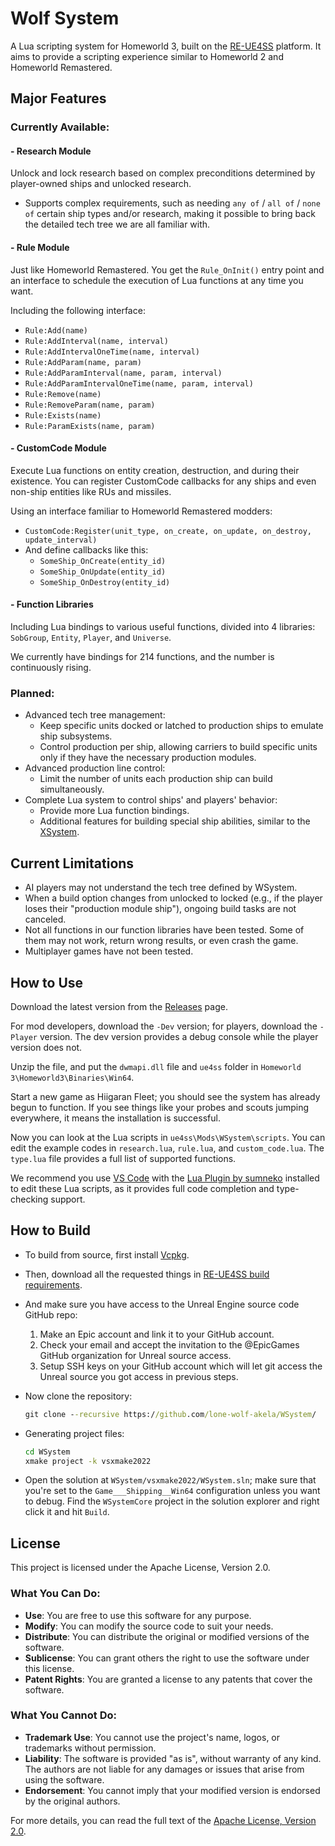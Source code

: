 # Wolf System

A Lua scripting system for Homeworld 3, built on the [RE-UE4SS](https://github.com/UE4SS-RE/RE-UE4SS/) platform. It aims to provide a scripting experience similar to Homeworld 2 and Homeworld Remastered.

## Major Features

### Currently Available:

#### - Research Module

Unlock and lock research based on complex preconditions determined by player-owned ships and unlocked research.

- Supports complex requirements, such as needing `any of` / `all of` / `none of` certain ship types and/or research, making it possible to bring back the detailed tech tree we are all familiar with.

#### - Rule Module

Just like Homeworld Remastered. You get the `Rule_OnInit()` entry point and an interface to schedule the execution of Lua functions at any time you want.

Including the following interface:

- `Rule:Add(name)`
- `Rule:AddInterval(name, interval)`
- `Rule:AddIntervalOneTime(name, interval)`
- `Rule:AddParam(name, param)`
- `Rule:AddParamInterval(name, param, interval)`
- `Rule:AddParamIntervalOneTime(name, param, interval)`
- `Rule:Remove(name)`
- `Rule:RemoveParam(name, param)`
- `Rule:Exists(name)`
- `Rule:ParamExists(name, param)`

#### - CustomCode Module

Execute Lua functions on entity creation, destruction, and during their existence. You can register CustomCode callbacks for any ships and even non-ship entities like RUs and missiles.

Using an interface familiar to Homeworld Remastered modders:

- `CustomCode:Register(unit_type, on_create, on_update, on_destroy, update_interval)`
- And define callbacks like this:
  - `SomeShip_OnCreate(entity_id)`
  - `SomeShip_OnUpdate(entity_id)`
  - `SomeShip_OnDestroy(entity_id)`

#### - Function Libraries

Including Lua bindings to various useful functions, divided into 4 libraries: `SobGroup`, `Entity`, `Player`, and `Universe`.

We currently have bindings for 214 functions, and the number is continuously rising.

### Planned:

- Advanced tech tree management:
  - Keep specific units docked or latched to production ships to emulate ship subsystems.
  - Control production per ship, allowing carriers to build specific units only if they have the necessary production modules.
- Advanced production line control:
  - Limit the number of units each production ship can build simultaneously.
- Complete Lua system to control ships' and players' behavior:
  - Provide more Lua function bindings.
  - Additional features for building special ship abilities, similar to the [XSystem](https://github.com/lone-wolf-akela/XSystem/).

## Current Limitations

- AI players may not understand the tech tree defined by WSystem.
- When a build option changes from unlocked to locked (e.g., if the player loses their "production module ship"), ongoing build tasks are not canceled.
- Not all functions in our function libraries have been tested. Some of them may not work, return wrong results, or even crash the game.
- Multiplayer games have not been tested.

## How to Use

Download the latest version from the [Releases](https://github.com/lone-wolf-akela/WSystem/releases) page.

For mod developers, download the `-Dev` version; for players, download the `-Player` version. The dev version provides a debug console while the player version does not.

Unzip the file, and put the `dwmapi.dll` file and `ue4ss` folder in `Homeworld 3\Homeworld3\Binaries\Win64`.

Start a new game as Hiigaran Fleet; you should see the system has already begun to function. If you see things like your probes and scouts jumping everywhere, it means the installation is successful.

Now you can look at the Lua scripts in `ue4ss\Mods\WSystem\scripts`. You can edit the example codes in `research.lua`, `rule.lua`, and `custom_code.lua`. The `type.lua` file provides a full list of supported functions.

We recommend you use [VS Code](https://code.visualstudio.com/) with the [Lua Plugin by sumneko](https://marketplace.visualstudio.com/items?itemName=sumneko.lua) installed to edit these Lua scripts, as it provides full code completion and type-checking support.

## How to Build

- To build from source, first install [Vcpkg](https://github.com/microsoft/vcpkg).

- Then, download all the requested things in [RE-UE4SS build requirements](https://github.com/UE4SS-RE/RE-UE4SS/tree/e4a1d607fb39fc164b7bd71a09b09d1040d0b2d3?tab=readme-ov-file#build-requirements).

- And make sure you have access to the Unreal Engine source code GitHub repo:
  1. Make an Epic account and link it to your GitHub account.
  2. Check your email and accept the invitation to the @EpicGames GitHub organization for Unreal source access.
  3. Setup SSH keys on your GitHub account which will let git access the Unreal source you got access in previous steps.

- Now clone the repository:

  ```cmd
  git clone --recursive https://github.com/lone-wolf-akela/WSystem/
  ```

- Generating project files:

  ```cmd
  cd WSystem
  xmake project -k vsxmake2022
  ```

- Open the solution at `WSystem/vsxmake2022/WSystem.sln`; make sure that you're set to the `Game___Shipping__Win64` configuration unless you want to debug. Find the `WSystemCore` project in the solution explorer and right click it and hit `Build`.

## License

This project is licensed under the Apache License, Version 2.0.

### What You Can Do:

- **Use**: You are free to use this software for any purpose.
- **Modify**: You can modify the source code to suit your needs.
- **Distribute**: You can distribute the original or modified versions of the software.
- **Sublicense**: You can grant others the right to use the software under this license.
- **Patent Rights**: You are granted a license to any patents that cover the software.

### What You Cannot Do:

- **Trademark Use**: You cannot use the project's name, logos, or trademarks without permission.
- **Liability**: The software is provided "as is", without warranty of any kind. The authors are not liable for any damages or issues that arise from using the software.
- **Endorsement**: You cannot imply that your modified version is endorsed by the original authors.

For more details, you can read the full text of the [Apache License, Version 2.0](https://www.apache.org/licenses/LICENSE-2.0).
